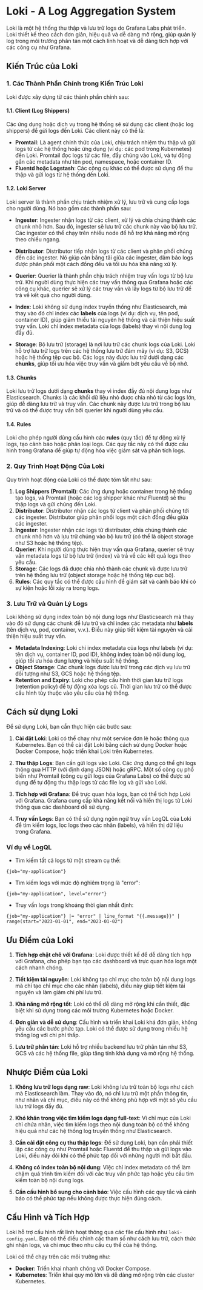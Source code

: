 # Loki - A Log Aggregation System

Loki là một hệ thống thu thập và lưu trữ logs do Grafana Labs phát triển. Loki thiết kế theo cách đơn giản, hiệu quả và dễ dàng mở rộng, giúp quản lý log trong môi trường phân tán một cách linh hoạt và dễ dàng tích hợp với các công cụ như Grafana.

## Kiến Trúc của Loki


### **1. Các Thành Phần Chính trong Kiến Trúc Loki**

Loki được xây dựng từ các thành phần chính sau:

#### **1.1. Client (Log Shippers)**
Các ứng dụng hoặc dịch vụ trong hệ thống sẽ sử dụng các client (hoặc log shippers) để gửi logs đến Loki. Các client này có thể là:
- **Promtail**: Là agent chính thức của Loki, chịu trách nhiệm thu thập và gửi logs từ các hệ thống hoặc ứng dụng (ví dụ: các pod trong Kubernetes) đến Loki. Promtail đọc logs từ các file, đẩy chúng vào Loki, và tự động gắn các metadata như tên pod, namespace, hoặc container ID.
- **Fluentd hoặc Logstash**: Các công cụ khác có thể được sử dụng để thu thập và gửi logs từ hệ thống đến Loki.

#### **1.2. Loki Server**
Loki server là thành phần chịu trách nhiệm xử lý, lưu trữ và cung cấp logs cho người dùng. Nó bao gồm các thành phần sau:

- **Ingester**: Ingester nhận logs từ các client, xử lý và chia chúng thành các chunk nhỏ hơn. Sau đó, ingester sẽ lưu trữ các chunk này vào bộ lưu trữ. Các ingester có thể chạy trên nhiều node để hỗ trợ khả năng mở rộng theo chiều ngang.
  
- **Distributor**: Distributor tiếp nhận logs từ các client và phân phối chúng đến các ingester. Nó giúp cân bằng tải giữa các ingester, đảm bảo logs được phân phối một cách đồng đều và tối ưu hóa khả năng xử lý.

- **Querier**: Querier là thành phần chịu trách nhiệm truy vấn logs từ bộ lưu trữ. Khi người dùng thực hiện các truy vấn thông qua Grafana hoặc các công cụ khác, querier sẽ xử lý các truy vấn và lấy logs từ bộ lưu trữ để trả về kết quả cho người dùng.

- **Index**: Loki không sử dụng index truyền thống như Elasticsearch, mà thay vào đó chỉ index các **labels** của logs (ví dụ: dịch vụ, tên pod, container ID), giúp giảm thiểu tài nguyên hệ thống và cải thiện hiệu suất truy vấn. Loki chỉ index metadata của logs (labels) thay vì nội dung log đầy đủ.

- **Storage**: Bộ lưu trữ (storage) là nơi lưu trữ các chunk logs của Loki. Loki hỗ trợ lưu trữ logs trên các hệ thống lưu trữ đám mây (ví dụ: S3, GCS) hoặc hệ thống tệp cục bộ. Các logs này được lưu trữ dưới dạng các **chunks**, giúp tối ưu hóa việc truy vấn và giảm bớt yêu cầu về bộ nhớ.

#### **1.3. Chunks**
Loki lưu trữ logs dưới dạng **chunks** thay vì index đầy đủ nội dung logs như Elasticsearch. Chunks là các khối dữ liệu nhỏ được chia nhỏ từ các logs lớn, giúp dễ dàng lưu trữ và truy vấn. Các chunk này được lưu trữ trong bộ lưu trữ và có thể được truy vấn bởi querier khi người dùng yêu cầu.

#### **1.4. Rules**
Loki cho phép người dùng cấu hình các **rules** (quy tắc) để tự động xử lý logs, tạo cảnh báo hoặc phân loại logs. Các quy tắc này có thể được cấu hình trong Grafana để giúp tự động hóa việc giám sát và phân tích logs.

### **2. Quy Trình Hoạt Động Của Loki**

Quy trình hoạt động của Loki có thể được tóm tắt như sau:

1. **Log Shippers (Promtail)**: Các ứng dụng hoặc container trong hệ thống tạo logs, và Promtail (hoặc các log shipper khác như Fluentd) sẽ thu thập logs và gửi chúng đến Loki.
2. **Distributor**: Distributor nhận các logs từ client và phân phối chúng tới các ingester. Distributor giúp phân phối logs một cách đồng đều giữa các ingester.
3. **Ingester**: Ingester nhận các logs từ distributor, chia chúng thành các chunk nhỏ hơn và lưu trữ chúng vào bộ lưu trữ (có thể là object storage như S3 hoặc hệ thống tệp).
4. **Querier**: Khi người dùng thực hiện truy vấn qua Grafana, querier sẽ truy vấn metadata logs từ bộ lưu trữ (index) và trả về các kết quả logs theo yêu cầu.
5. **Storage**: Các logs đã được chia nhỏ thành các chunk và được lưu trữ trên hệ thống lưu trữ (object storage hoặc hệ thống tệp cục bộ).
6. **Rules**: Các quy tắc có thể được cấu hình để giám sát và cảnh báo khi có sự kiện hoặc lỗi xảy ra trong logs.

### **3. Lưu Trữ và Quản Lý Logs**

Loki không sử dụng index toàn bộ nội dung logs như Elasticsearch mà thay vào đó sử dụng các chunk để lưu trữ và chỉ index các metadata như **labels** (tên dịch vụ, pod, container, v.v.). Điều này giúp tiết kiệm tài nguyên và cải thiện hiệu suất truy vấn.

- **Metadata Indexing**: Loki chỉ index metadata của logs như labels (ví dụ: tên dịch vụ, container ID, pod ID), không index toàn bộ nội dung log, giúp tối ưu hóa dung lượng và hiệu suất hệ thống.
- **Object Storage**: Các chunk logs được lưu trữ trong các dịch vụ lưu trữ đối tượng như S3, GCS hoặc hệ thống tệp.
- **Retention and Expiry**: Loki cho phép cấu hình thời gian lưu trữ logs (retention policy) để tự động xóa logs cũ. Thời gian lưu trữ có thể được cấu hình tùy thuộc vào yêu cầu của hệ thống.


## Cách sử dụng Loki

Để sử dụng Loki, bạn cần thực hiện các bước sau:

1. **Cài đặt Loki**: Loki có thể chạy như một service đơn lẻ hoặc thông qua Kubernetes. Bạn có thể cài đặt Loki bằng cách sử dụng Docker hoặc Docker Compose, hoặc triển khai Loki trên Kubernetes.

2. **Thu thập Logs**: Bạn cần gửi logs vào Loki. Các ứng dụng có thể ghi logs thông qua HTTP (với định dạng JSON) hoặc gRPC. Một số công cụ phổ biến như Promtail (công cụ gửi logs của Grafana Labs) có thể được sử dụng để tự động thu thập logs từ các file log và gửi vào Loki.

3. **Tích hợp với Grafana**: Để trực quan hóa logs, bạn có thể tích hợp Loki với Grafana. Grafana cung cấp khả năng kết nối và hiển thị logs từ Loki thông qua các dashboard dễ sử dụng.

4. **Truy vấn Logs**: Bạn có thể sử dụng ngôn ngữ truy vấn LogQL của Loki để tìm kiếm logs, lọc logs theo các nhãn (labels), và hiển thị dữ liệu trong Grafana.

### Ví dụ về LogQL

- Tìm kiếm tất cả logs từ một stream cụ thể:
```PromQL
{job="my-application"}
```

- Tìm kiếm logs với mức độ nghiêm trọng là "error":
```PromQL
{job="my-application", level="error"}
```

- Truy vấn logs trong khoảng thời gian nhất định:
```PromQL
{job="my-application"} |= "error" | line_format "{{.message}}" | range(start="2023-01-01", end="2023-01-02")
```


## Ưu Điểm của Loki

1. **Tích hợp chặt chẽ với Grafana**: Loki được thiết kế để dễ dàng tích hợp với Grafana, cho phép bạn tạo các dashboard và trực quan hóa logs một cách nhanh chóng.

2. **Tiết kiệm tài nguyên**: Loki không tạo chỉ mục cho toàn bộ nội dung logs mà chỉ tạo chỉ mục cho các nhãn (labels), điều này giúp tiết kiệm tài nguyên và làm giảm chi phí lưu trữ.

3. **Khả năng mở rộng tốt**: Loki có thể dễ dàng mở rộng khi cần thiết, đặc biệt khi sử dụng trong các môi trường Kubernetes hoặc Docker.

4. **Đơn giản và dễ sử dụng**: Cấu hình và triển khai Loki khá đơn giản, không yêu cầu các bước phức tạp. Loki có thể được sử dụng trong nhiều hệ thống log với chi phí thấp.

5. **Lưu trữ phân tán**: Loki hỗ trợ nhiều backend lưu trữ phân tán như S3, GCS và các hệ thống file, giúp tăng tính khả dụng và mở rộng hệ thống.

## Nhược Điểm của Loki

1. **Không lưu trữ logs dạng raw**: Loki không lưu trữ toàn bộ logs như cách mà Elasticsearch làm. Thay vào đó, nó chỉ lưu trữ một phần thông tin, như nhãn và chỉ mục, điều này có thể không phù hợp với một số yêu cầu lưu trữ logs đầy đủ.

2. **Khó khăn trong việc tìm kiếm logs dạng full-text**: Vì chỉ mục của Loki chỉ chứa nhãn, việc tìm kiếm logs theo nội dung toàn bộ có thể không hiệu quả như các hệ thống log truyền thống như Elasticsearch.

3. **Cần cài đặt công cụ thu thập logs**: Để sử dụng Loki, bạn cần phải thiết lập các công cụ như Promtail hoặc Fluentd để thu thập và gửi logs vào Loki, điều này đôi khi có thể phức tạp đối với những người mới bắt đầu.
   
4. **Không có index toàn bộ nội dung**: Việc chỉ index metadata có thể làm chậm quá trình tìm kiếm đối với các truy vấn phức tạp hoặc yêu cầu tìm kiếm toàn bộ nội dung logs.

5.  **Cần cấu hình bổ sung cho cảnh báo**: Việc cấu hình các quy tắc và cảnh báo có thể phức tạp nếu không được thực hiện đúng cách.

## Cấu Hình và Tích Hợp

Loki hỗ trợ cấu hình rất linh hoạt thông qua các file cấu hình như `loki-config.yaml`. Bạn có thể điều chỉnh các tham số như cách lưu trữ, cách thức ghi nhận logs, và chỉ mục theo nhu cầu cụ thể của hệ thống.

Loki có thể chạy trên các môi trường như:
- **Docker**: Triển khai nhanh chóng với Docker Compose.
- **Kubernetes**: Triển khai quy mô lớn và dễ dàng mở rộng trên các cluster Kubernetes.